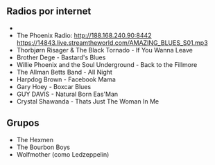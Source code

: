 ## Radios por internet
 * 
 * The Phoenix Radio: http://188.168.240.90:8442
https://14843.live.streamtheworld.com/AMAZING_BLUES_S01.mp3
 * Thorbjørn Risager & The Black Tornado - If You Wanna Leave
 * Brother Dege - Bastard's Blues
 * Willie Phoenix and the Soul Underground - Back to the Fillmore
 * The Allman Betts Band - All Night
 * Harpdog Brown - Facebook Mama
 * Gary Hoey - Boxcar Blues
 * GUY DAVIS - Natural Born Eas'Man
 * Crystal Shawanda - Thats Just The Woman In Me

## Grupos
 * The Hexmen
 * The Bourbon Boys
 * Wolfmother (como Ledzeppelin)